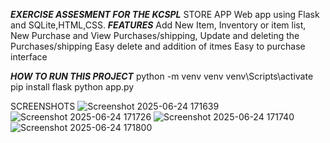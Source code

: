 *******EXERCISE ASSESMENT FOR THE KCSPL*******
STORE APP 
Web app using Flask and SQLite,HTML,CSS.
*******FEATURES*******
Add New Item, Inventory or item list, New Purchase and View Purchases/shipping, Update and deleting the Purchases/shipping 
Easy delete and addition of itmes 
Easy to purchase interface 

*******HOW TO RUN THIS PROJECT*******
python -m venv venv
venv\Scripts\activate
pip install flask
python app.py

SCREENSHOTS 
![Screenshot 2025-06-24 171639](https://github.com/user-attachments/assets/64224be2-78a2-4afd-8222-d3146b8c8dbf)
![Screenshot 2025-06-24 171726](https://github.com/user-attachments/assets/19aae096-5803-45da-a7b2-424379a17ca2)
![Screenshot 2025-06-24 171740](https://github.com/user-attachments/assets/6445fba4-8ba0-4453-91fd-71cc8be8a068)
![Screenshot 2025-06-24 171800](https://github.com/user-attachments/assets/ef160482-b6d6-4502-943c-f0b8ca758dcf)
